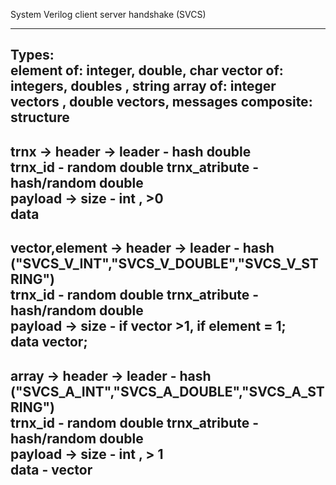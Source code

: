System Verilog client server handshake 
(SVCS)

******************************************************
Types:  
element of:   integer, double, char
vector  of:   integers, doubles , string
array   of:   integer vectors , double vectors, messages
composite:    structure
-------------------------------------------------------
trnx -> header  -> leader        - hash double  
                   trnx_id       - random double 
                   trnx_atribute - hash/random double    
        payload -> size - int , >0   
                   data
-------------------------------------------------------
vector,element ->      header  ->  leader        - hash ("SVCS_V_INT","SVCS_V_DOUBLE","SVCS_V_STRING")  
                                   trnx_id       - random double 
                                   trnx_atribute - hash/random double    
                       payload ->  size - if vector >1, if element = 1;    
                                   data vector;
---------------------------------------------------------------
array ->  header  ->   leader        - hash ("SVCS_A_INT","SVCS_A_DOUBLE","SVCS_A_STRING")  
                       trnx_id       - random double 
                       trnx_atribute - hash/random double    
          payload ->   size - int , > 1   
                       data - vector  
---------------------------------------------------------------
